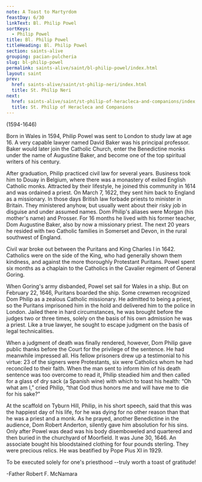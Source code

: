 ```yaml
---
note: A Toast to Martyrdom
feastDay: 6/30
linkText: Bl. Philip Powel
sortKeys:
  - Philip Powel
title: Bl. Philip Powel
titleHeading: Bl. Philip Powel
section: saints-alive
grouping: pacian-pulcheria
slug: bl-philip-powel
permalink: saints-alive/saint/bl-philip-powel/index.html
layout: saint
prev:
  href: saints-alive/saint/st-philip-neri/index.html
  title: St. Philip Neri
next:
  href: saints-alive/saint/st-philip-of-heracleca-and-companions/index.html
  title: St. Philip of Heracleca and Companions
---
```

(1594-1646)

Born in Wales in 1594, Philip Powel was sent to London to study law at age 16. A very capable lawyer named David Baker was his principal professor. Baker would later join the Catholic Church, enter the Benedictine monks under the name of Augustine Baker, and become one of the top spiritual writers of his century.

After graduation, Philip practiced civil law for several years. Business took him to Douay in Belgium, where there was a monastery of exiled English Catholic monks. Attracted by their lifestyle, he joined this community in 1614 and was ordained a priest. On March 7, 1622, they sent him back to England as a missionary. In those days British law forbade priests to minister in Britain. They ministered anyhow, but usually went about their risky job in disguise and under assumed names. Dom Philip's aliases were Morgan (his mother's name) and Prosser. For 16 months he lived with his former teacher, Dom Augustine Baker, also by now a missionary priest. The next 20 years he resided with two Catholic families in Somerset and Devon, in the rural southwest of England.

Civil war broke out between the Puritans and King Charles I in 1642. Catholics were on the side of the King, who had generally shown them kindness, and against the more thoroughly Protestant Puritans. Powel spent six months as a chaplain to the Catholics in the Cavalier regiment of General Goring.

When Goring's army disbanded, Powel set sail for Wales in a ship. But on February 22, 1646, Puritans boarded the ship. Some crewmen recognized Dom Philip as a zealous Catholic missionary. He admitted to being a priest, so the Puritans imprisoned him in the hold and delivered him to the police in London. Jailed there in hard circumstances, he was brought before the judges two or three times, solely on the basis of his own admission he was a priest. Like a true lawyer, he sought to escape judgment on the basis of legal technicalities.

When a judgment of death was finally rendered, however, Dom Philip gave public thanks before the Court for the privilege of the sentence. He had meanwhile impressed all. His fellow prisoners drew up a testimonial to his virtue: 23 of the signers were Protestants, six were Catholics whom he had reconciled to their faith. When the man sent to inform him of his death sentence was too overcome to read it, Philip steadied him and then called for a glass of dry sack (a Spanish wine) with which to toast his health: “Oh what am I,” cried Philip, “that God thus honors me and will have me to die for his sake?”

At the scaffold on Tyburn Hill, Philip, in his short speech, said that this was the happiest day of his life, for he was dying for no other reason than that he was a priest and a monk. As he prayed, another Benedictine in the audience, Dom Robert Anderton, silently gave him absolution for his sins. Only after Powel was dead was his body disemboweled and quartered and then buried in the churchyard of Moorfield. It was June 30, 1646. An associate bought his bloodstained clothing for four pounds sterling. They were precious relics. He was beatified by Pope Pius XI in 1929.

To be executed solely for one's priesthood --truly worth a toast of gratitude!

\-Father Robert F. McNamara